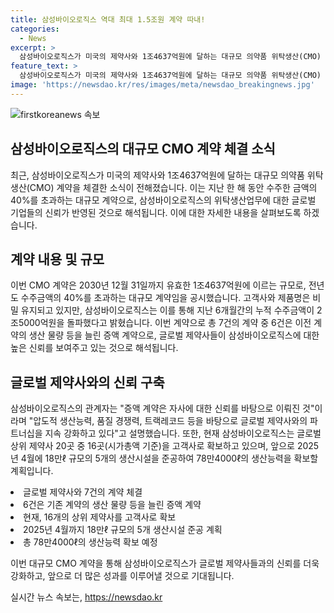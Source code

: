```yaml
---
title: 삼성바이오로직스 역대 최대 1.5조원 계약 따내!
categories:
  - News
excerpt: >
  삼성바이오로직스가 미국의 제약사와 1조4637억원에 달하는 대규모 의약품 위탁생산(CMO) 계약을 체결했다고 공시했다. 이는 작년 동안 수주한 금액의 40%를 초과하며, 이번 계약을 통해 6개월 만에 2조5000억원의 누적 수주금액을 돌파했다. 계약은 2030년 12월 31일까지이며, 삼성바이오로직스는 현재 글로벌 상위 제약사 20곳 중 16곳을 고객사로 확보하고 있으며, 5개의 생산공장을 건설 중이다.
feature_text: >
  삼성바이오로직스가 미국의 제약사와 1조4637억원에 달하는 대규모 의약품 위탁생산(CMO) 계약을 체결했다고 공시했다. 이는 작년 동안 수주한 금액의 40%를 초과하며, 이번 계약을 통해 6개월 만에 2조5000억원의 누적 수주금액을 돌파했다. 계약은 2030년 12월 31일까지이며, 삼성바이오로직스는 현재 글로벌 상위 제약사 20곳 중 16곳을 고객사로 확보하고 있으며, 5개의 생산공장을 건설 중이다.
image: 'https://newsdao.kr/res/images/meta/newsdao_breakingnews.jpg'
---
```


<p><img src="https://newsdao.kr/res/images/meta/newsdao_breakingnews.jpg" alt="firstkoreanews 속보" /></p>

<h2 data-ke-size="size26">삼성바이오로직스의 대규모 CMO 계약 체결 소식</h2>

<p data-ke-size="size16">최근, 삼성바이오로직스가 미국의 제약사와 1조4637억원에 달하는 대규모 의약품 위탁생산(CMO) 계약을 체결한 소식이 전해졌습니다. 이는 지난 한 해 동안 수주한 금액의 40%를 초과하는 대규모 계약으로, 삼성바이오로직스의 위탁생산업무에 대한 글로벌 기업들의 신뢰가 반영된 것으로 해석됩니다. 이에 대한 자세한 내용을 살펴보도록 하겠습니다.</p>

<h2 data-ke-size="size26">계약 내용 및 규모</h2>

<p data-ke-size="size16">이번 CMO 계약은 2030년 12월 31일까지 유효한 1조4637억원에 이르는 규모로, 전년도 수주금액의 40%를 초과하는 대규모 계약임을 공시했습니다. 고객사와 제품명은 비밀 유지되고 있지만, 삼성바이오로직스는 이를 통해 지난 6개월간의 누적 수주금액이 2조5000억원을 돌파했다고 밝혔습니다. 이번 계약으로 총 7건의 계약 중 6건은 이전 계약의 생산 물량 등을 늘린 증액 계약으로, 글로벌 제약사들이 삼성바이오로직스에 대한 높은 신뢰를 보여주고 있는 것으로 해석됩니다.</p>

<h2 data-ke-size="size26">글로벌 제약사와의 신뢰 구축</h2>

<p data-ke-size="size16">삼성바이오로직스의 관계자는 "증액 계약은 자사에 대한 신뢰를 바탕으로 이뤄진 것"이라며 "압도적 생산능력, 품질 경쟁력, 트랙레코드 등을 바탕으로 글로벌 제약사와의 파트너십을 지속 강화하고 있다"고 설명했습니다. 또한, 현재 삼성바이오로직스는 글로벌 상위 제약사 20곳 중 16곳(시가총액 기준)을 고객사로 확보하고 있으며, 앞으로 2025년 4월에 18만ℓ 규모의 5개의 생산시설을 준공하여 78만4000ℓ의 생산능력을 확보할 계획입니다.</p>

<p><u1 data-ke-size="size16">
  <li>글로벌 제약사와 7건의 계약 체결</li>
  <li>6건은 기존 계약의 생산 물량 등을 늘린 증액 계약</li>
  <li>현재, 16개의 상위 제약사를 고객사로 확보</li>
  <li>2025년 4월까지 18만ℓ 규모의 5개 생산시설 준공 계획</li>
  <li>총 78만4000ℓ의 생산능력 확보 예정</li>
</u1></p>

<p data-ke-size="size16">이번 대규모 CMO 계약을 통해 삼성바이오로직스가 글로벌 제약사들과의 신뢰를 더욱 강화하고, 앞으로 더 많은 성과를 이루어낼 것으로 기대됩니다.</p>
실시간 뉴스 속보는, <a href="https://newsdao.kr" rel="dofollow">https://newsdao.kr</a>


